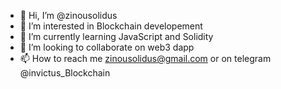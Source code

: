 - 👋 Hi, I’m @zinousolidus
- 👀 I’m interested in Blockchain developement
- 🌱 I’m currently learning JavaScript and Solidity
- 💞️ I’m looking to collaborate on web3 dapp 
- 📫 How to reach me zinousolidus@gmail.com or on telegram @invictus_Blockchain

<!---
zinousolidus/zinousolidus is a ✨ special ✨ repository because its `README.md` (this file) appears on your GitHub profile.
You can click the Preview link to take a look at your changes.
--->

